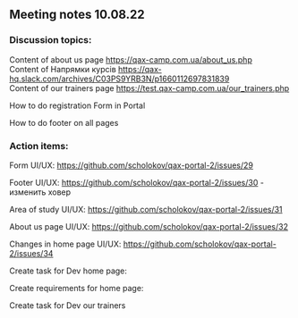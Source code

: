 ## Meeting notes 10.08.22

### Discussion topics:
Content of about us page https://qax-camp.com.ua/about_us.php  
Content of Напрямки курсів https://qax-hq.slack.com/archives/C03PS9YRB3N/p1660112697831839  
Сontent of our trainers page https://test.qax-camp.com.ua/our_trainers.php 

How to do registration Form in Portal  

How to do footer on all pages 

### Action items: 

Form UI/UX: https://github.com/scholokov/qax-portal-2/issues/29 

Footer UI/UX: https://github.com/scholokov/qax-portal-2/issues/30 - изменить ховер  

Area of study UI/UX: https://github.com/scholokov/qax-portal-2/issues/31

About us page UI/UX: https://github.com/scholokov/qax-portal-2/issues/32

Changes in home page UI/UX: https://github.com/scholokov/qax-portal-2/issues/34  

Create task for Dev home page: 

Create requirements for home page: 

Create task for Dev our trainers 
